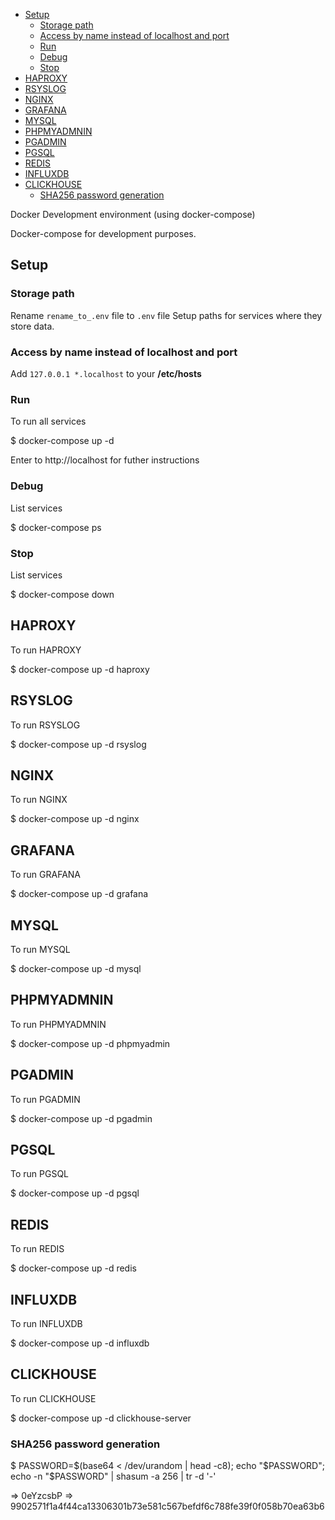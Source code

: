 
<!-- TOC -->

- [Setup](#setup)
    - [Storage path](#storage-path)
    - [Access by name instead of localhost and port](#access-by-name-instead-of-localhost-and-port)
    - [Run](#run)
    - [Debug](#debug)
    - [Stop](#stop)
- [HAPROXY](#haproxy)
- [RSYSLOG](#rsyslog)
- [NGINX](#nginx)
- [GRAFANA](#grafana)
- [MYSQL](#mysql)
- [PHPMYADMNIN](#phpmyadmnin)
- [PGADMIN](#pgadmin)
- [PGSQL](#pgsql)
- [REDIS](#redis)
- [INFLUXDB](#influxdb)
- [CLICKHOUSE](#clickhouse)
    - [SHA256 password generation](#sha256-password-generation)

<!-- /TOC -->

Docker Development environment (using docker-compose)

Docker-compose for development purposes.

## Setup

### Storage path

Rename `rename_to_.env` file to `.env` file
Setup paths for services where they store data.

### Access by name instead of localhost and port

Add `127.0.0.1 *.localhost` to your __/etc/hosts__

### Run

To run all services

$ docker-compose up -d

Enter to http://localhost for futher instructions 

### Debug

List services

$ docker-compose ps

### Stop

List services

$ docker-compose down

## HAPROXY

To run HAPROXY

$ docker-compose up -d haproxy

## RSYSLOG

To run RSYSLOG

$ docker-compose up -d rsyslog

## NGINX

To run NGINX

$ docker-compose up -d nginx

## GRAFANA

To run GRAFANA

$ docker-compose up -d grafana

## MYSQL

To run MYSQL

$ docker-compose up -d mysql

## PHPMYADMNIN

To run PHPMYADMNIN

$ docker-compose up -d phpmyadmin

## PGADMIN

To run PGADMIN

$ docker-compose up -d pgadmin

## PGSQL

To run PGSQL

$ docker-compose up -d pgsql

## REDIS

To run REDIS

$ docker-compose up -d redis

## INFLUXDB

To run INFLUXDB

$ docker-compose up -d influxdb

## CLICKHOUSE

To run CLICKHOUSE

$ docker-compose up -d clickhouse-server

### SHA256 password generation

$ PASSWORD=$(base64 < /dev/urandom | head -c8); echo "$PASSWORD"; echo -n "$PASSWORD" | shasum -a 256 | tr -d '-'

=> 0eYzcsbP
=> 9902571f1a4f44ca13306301b73e581c567befdf6c788fe39f0f058b70ea63b6